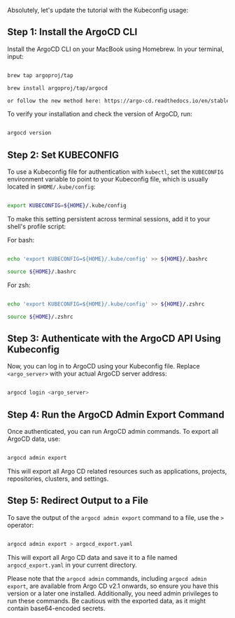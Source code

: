 Absolutely, let's update the tutorial with the Kubeconfig usage:

## Step 1: Install the ArgoCD CLI

Install the ArgoCD CLI on your MacBook using Homebrew. In your terminal, input:

```bash

brew tap argoproj/tap

brew install argoproj/tap/argocd

or follow the new method here: https://argo-cd.readthedocs.io/en/stable/cli_installation/

```

To verify your installation and check the version of ArgoCD, run:

```bash

argocd version

```

## Step 2: Set KUBECONFIG

To use a Kubeconfig file for authentication with `kubectl`, set the `KUBECONFIG` environment variable to point to your Kubeconfig file, which is usually located in `$HOME/.kube/config`:

```bash

export KUBECONFIG=${HOME}/.kube/config

```

To make this setting persistent across terminal sessions, add it to your shell's profile script:

For bash:

```bash

echo 'export KUBECONFIG=${HOME}/.kube/config' >> ${HOME}/.bashrc

source ${HOME}/.bashrc

```

For zsh:

```bash

echo 'export KUBECONFIG=${HOME}/.kube/config' >> ${HOME}/.zshrc

source ${HOME}/.zshrc

```

## Step 3: Authenticate with the ArgoCD API Using Kubeconfig

Now, you can log in to ArgoCD using your Kubeconfig file. Replace `<argo_server>` with your actual ArgoCD server address:

```bash

argocd login <argo_server>

```

## Step 4: Run the ArgoCD Admin Export Command

Once authenticated, you can run ArgoCD admin commands. To export all ArgoCD data, use:

```bash

argocd admin export

```

This will export all Argo CD related resources such as applications, projects, repositories, clusters, and settings.

## Step 5: Redirect Output to a File

To save the output of the `argocd admin export` command to a file, use the `>` operator:

```bash

argocd admin export > argocd_export.yaml

```

This will export all Argo CD data and save it to a file named `argocd_export.yaml` in your current directory.

Please note that the `argocd admin` commands, including `argocd admin export`, are available from Argo CD v2.1 onwards, so ensure you have this version or a later one installed. Additionally, you need admin privileges to run these commands. Be cautious with the exported data, as it might contain base64-encoded secrets.
